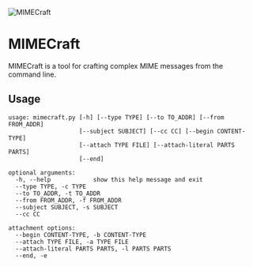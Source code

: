 ![MIMECraft][logo]

MIMECraft
=========

MIMECraft is a tool for crafting complex MIME messages from the command line.

Usage
-----

    usage: mimecraft.py [-h] [--type TYPE] [--to TO_ADDR] [--from FROM_ADDR]
                        [--subject SUBJECT] [--cc CC] [--begin CONTENT-TYPE]
                        [--attach TYPE FILE] [--attach-literal PARTS PARTS]
                        [--end]

    optional arguments:
      -h, --help            show this help message and exit
      --type TYPE, -c TYPE
      --to TO_ADDR, -t TO_ADDR
      --from FROM_ADDR, -f FROM_ADDR
      --subject SUBJECT, -s SUBJECT
      --cc CC

    attachment options:
      --begin CONTENT-TYPE, -b CONTENT-TYPE
      --attach TYPE FILE, -a TYPE FILE
      --attach-literal PARTS PARTS, -l PARTS PARTS
      --end, -e

[logo]: cid:mimecraft.png

